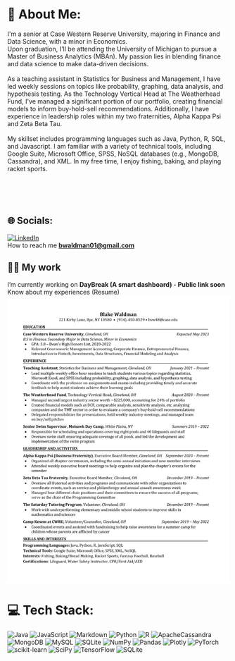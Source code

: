 # 💫 About Me:
I'm a senior at Case Western Reserve University, majoring in Finance and Data Science, with a minor in Economics. <br>Upon graduation, I'll be attending the University of Michigan to pursue a Master of Business Analytics (MBAn). My passion lies in blending finance and data science to make data-driven decisions.<br><br>As a teaching assistant in Statistics for Business and Management, I have led weekly sessions on topics like probability, graphing, data analysis, and hypothesis testing. As the Technology Vertical Head at The Weatherhead Fund, I've managed a significant portion of our portfolio, creating financial models to inform buy-hold-sell recommendations. Additionally, I have experience in leadership roles within my two fraternities, Alpha Kappa Psi and Zeta Beta Tau.<br><br>My skillset includes programming languages such as Java, Python, R, SQL, and Javascript. I am familiar with a variety of technical tools, including Google Suite, Microsoft Office, SPSS, NoSQL databases (e.g., MongoDB, Cassandra), and XML. In my free time, I enjoy fishing, baking, and playing racket sports.<br><br><br><br><br>


## 🌐 Socials:
[![LinkedIn](https://img.shields.io/badge/LinkedIn-%230077B5.svg?logo=linkedin&logoColor=white)](https://linkedin.com/in/blake-waldman) 
<br>How to reach me **bwaldman01@gmail.com**

## 🔭📄 My work
I’m currently working on **DayBreak (A smart dashboard) - Public link soon**
<br>Know about my experiences (Resume) ![alt text](https://github.com/blakewaldman/blakewaldman/blob/main/Blake%20Waldman%20Resume.png)

# 💻 Tech Stack:
![Java](https://img.shields.io/badge/java-%23ED8B00.svg?style=plastic&logo=java&logoColor=white) ![JavaScript](https://img.shields.io/badge/javascript-%23323330.svg?style=plastic&logo=javascript&logoColor=%23F7DF1E) ![Markdown](https://img.shields.io/badge/markdown-%23000000.svg?style=plastic&logo=markdown&logoColor=white) ![Python](https://img.shields.io/badge/python-3670A0?style=plastic&logo=python&logoColor=ffdd54) ![R](https://img.shields.io/badge/r-%23276DC3.svg?style=plastic&logo=r&logoColor=white) ![ApacheCassandra](https://img.shields.io/badge/cassandra-%231287B1.svg?style=plastic&logo=apache-cassandra&logoColor=white) ![MongoDB](https://img.shields.io/badge/MongoDB-%234ea94b.svg?style=plastic&logo=mongodb&logoColor=white) ![MySQL](https://img.shields.io/badge/mysql-%2300f.svg?style=plastic&logo=mysql&logoColor=white) ![SQLite](https://img.shields.io/badge/sqlite-%2307405e.svg?style=plastic&logo=sqlite&logoColor=white) ![NumPy](https://img.shields.io/badge/numpy-%23013243.svg?style=plastic&logo=numpy&logoColor=white) ![Pandas](https://img.shields.io/badge/pandas-%23150458.svg?style=plastic&logo=pandas&logoColor=white) ![Plotly](https://img.shields.io/badge/Plotly-%233F4F75.svg?style=plastic&logo=plotly&logoColor=white) ![PyTorch](https://img.shields.io/badge/PyTorch-%23EE4C2C.svg?style=plastic&logo=PyTorch&logoColor=white) ![scikit-learn](https://img.shields.io/badge/scikit--learn-%23F7931E.svg?style=plastic&logo=scikit-learn&logoColor=white) ![SciPy](https://img.shields.io/badge/SciPy-%230C55A5.svg?style=plastic&logo=scipy&logoColor=%white) ![TensorFlow](https://img.shields.io/badge/TensorFlow-%23FF6F00.svg?style=plastic&logo=TensorFlow&logoColor=white) ![SQLite](https://img.shields.io/badge/sqlite-%2307405e.svg?style=plastic&logo=sqlite&logoColor=white)

